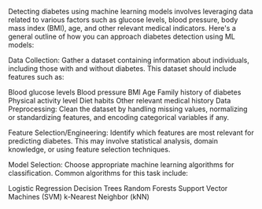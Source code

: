 Detecting diabetes using machine learning models involves leveraging data related to various factors such as glucose levels, blood pressure, body mass index (BMI), age, and other relevant medical indicators. Here's a general outline of how you can approach diabetes detection using ML models:

Data Collection: Gather a dataset containing information about individuals, including those with and without diabetes. This dataset should include features such as:

Blood glucose levels
Blood pressure
BMI
Age
Family history of diabetes
Physical activity level
Diet habits
Other relevant medical history
Data Preprocessing: Clean the dataset by handling missing values, normalizing or standardizing features, and encoding categorical variables if any.

Feature Selection/Engineering: Identify which features are most relevant for predicting diabetes. This may involve statistical analysis, domain knowledge, or using feature selection techniques.

Model Selection: Choose appropriate machine learning algorithms for classification. Common algorithms for this task include:

Logistic Regression
Decision Trees
Random Forests
Support Vector Machines (SVM)
k-Nearest Neighbor (kNN)
